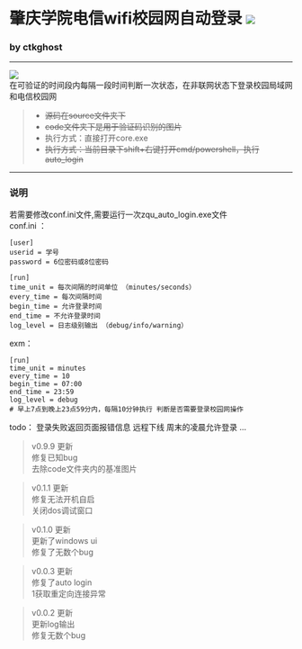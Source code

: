 # 肇庆学院电信wifi校园网自动登录 [![](https://img.shields.io/badge/release-0.9.9-brightgreen.svg)](https://github.com/CtkGHoSt/zqu_auto_login/releases)

### by ctkghost
---
![](https://s1.ax1x.com/2018/12/27/FRr06H.png)     
在可验证的时间段内每隔一段时间判断一次状态，在非联网状态下登录校园局域网和电信校园网
> * ~~源码在source文件夹下~~
> * ~~code文件夹下是用于验证码识别的图片~~
> * 执行方式：直接打开core.exe
> * ~~执行方式：当前目录下shift+右键打开cmd/powershell，执行auto_login~~

---
### 说明
若需要修改conf.ini文件,需要运行一次zqu_auto_login.exe文件\
conf.ini ：
```
[user]
userid = 学号
password = 6位密码或8位密码

[run]
time_unit = 每次间隔的时间单位 （minutes/seconds）
every_time = 每次间隔时间
begin_time = 允许登录时间
end_time = 不允许登录时间
log_level = 日志级别输出 （debug/info/warning）
```
exm：
```
[run]
time_unit = minutes
every_time = 10
begin_time = 07:00
end_time = 23:59
log_level = debug
# 早上7点到晚上23点59分内，每隔10分钟执行 判断是否需要登录校园网操作
```

>
todo：
登录失败返回页面报错信息
远程下线
周末的凌晨允许登录
…

> v0.9.9 更新  
修复已知bug     
去除code文件夹内的基准图片     

> v0.1.1 更新    
修复无法开机自启\
关闭dos调试窗口

> v0.1.0 更新    
更新了windows ui\
修复了无数个bug

> v0.0.3 更新    
修复了auto login \
1获取重定向连接异常

> v0.0.2 更新    
更新log输出\
修复无数个bug

